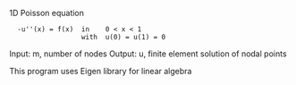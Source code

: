 1D Poisson equation

      -u''(x) = f(x)  in    0 < x < 1
                      with  u(0) = u(1) = 0
                      
Input: m, number of nodes
Output: u, finite element solution of nodal points

This program uses Eigen library for linear algebra 
